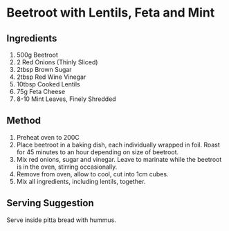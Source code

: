# Beetroot with Lentils, Feta and Mint

## Ingredients

1. 500g Beetroot
1. 2 Red Onions (Thinly Sliced)
1. 2tbsp Brown Sugar
1. 2tbsp Red Wine Vinegar
1. 10tbsp Cooked Lentils
1. 75g Feta Cheese
1. 8-10 Mint Leaves, Finely Shredded

## Method

1. Preheat oven to 200C
1. Place beetroot in a baking dish, each individually wrapped in foil. Roast for 45 minutes to an hour depending on size of beetroot.
1. Mix red onions, sugar and vinegar. Leave to marinate while the beetroot is in the oven, stirring occasionally.
1. Remove from oven, allow to cool, cut into 1cm cubes.
1. Mix all ingredients, including lentils, together.

## Serving Suggestion

Serve inside pitta bread with hummus.
